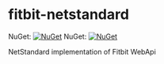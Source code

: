 # fitbit-netstandard

NuGet: [![NuGet](https://img.shields.io/nuget/v/Fitbit.Api.Abstractions.svg)](https://www.nuget.org/packages/Fitbit.Api.Abstractions)
NuGet: [![NuGet](https://img.shields.io/nuget/v/Fitbit.Api.svg)](https://www.nuget.org/packages/Fitbit.Api)

NetStandard implementation of Fitbit WebApi

